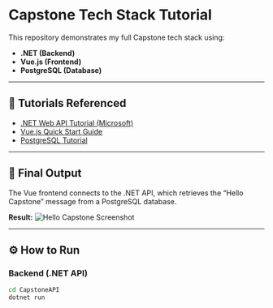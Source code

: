 # Capstone Tech Stack Tutorial

This repository demonstrates my full Capstone tech stack using:
- **.NET (Backend)**
- **Vue.js (Frontend)**
- **PostgreSQL (Database)**

---

## 🧰 Tutorials Referenced
- [.NET Web API Tutorial (Microsoft)](https://learn.microsoft.com/en-us/aspnet/core/tutorials/first-web-api)
- [Vue.js Quick Start Guide](https://vuejs.org/guide/quick-start.html)
- [PostgreSQL Tutorial](https://www.postgresql.org/docs/current/tutorial.html)

---

## 🚀 Final Output
The Vue frontend connects to the .NET API, which retrieves the “Hello Capstone” message from a PostgreSQL database.

**Result:**
![Hello Capstone Screenshot](./screenshot.png)

---

## ⚙️ How to Run

### Backend (.NET API)
```bash
cd CapstoneAPI
dotnet run
